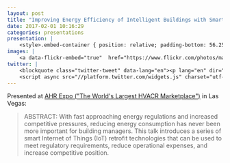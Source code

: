 ```yaml
---
layout: post
title: "Improving Energy Efficiency of Intelligent Buildings with Smart IoT Retrofits"
date: 2017-02-01 10:16:29
categories: presentations
presentation: |
    <style>.embed-container { position: relative; padding-bottom: 56.25%; height: 0; overflow: hidden; max-width: 100%; } .embed-container iframe, .embed-container object, .embed-container embed { position: absolute; top: 0; left: 0; width: 100%; height: 100%; }</style><div class='embed-container'><iframe src='//www.slideshare.net/slideshow/embed_code/key/EpP7k60IHa6DmW' width='595' height='485' frameborder='0' marginwidth='0' marginheight='0' scrolling='no' style='border:1px solid #CCC; border-width:1px; margin-bottom:5px; max-width: 100%;' allowfullscreen> </iframe> <div style='margin-bottom:5px'> <strong> <a href='//www.slideshare.net/MarkBenson5/improving-energy-efficiency-of-intelligent-buildings-with-smart-iot-retrofits' title='Improving Energy Efficiency of Intelligent Buildings with Smart IoT Retrofits' target='_blank'>Improving Energy Efficiency of Intelligent Buildings with Smart IoT Retrofits</a> </strong> from <strong><a target='_blank' href='//www.slideshare.net/MarkBenson5'>Mark Benson</a></strong> </div></div>
images: |
    <a data-flickr-embed="true"  href="https://www.flickr.com/photos/markbenson/32646177321/in/dateposted-public/" title="Mark Benson speaking at AHR Expo in Las Vegas, 2017"><img src="https://c1.staticflickr.com/1/686/32646177321_42a5217eb3.jpg" width="500" height="320" alt="Mark Benson speaking at AHR Expo in Las Vegas, 2017"></a><script async src="//embedr.flickr.com/assets/client-code.js" charset="utf-8"></script>
twitter: |
    <blockquote class="twitter-tweet" data-lang="en"><p lang="en" dir="ltr">Excited to announce Exosite CTO Mark Benson will speak about IoT at the AHR Expo in Las Vegas, Feb. 1 <a href="https://t.co/kecFrw8y4H">https://t.co/kecFrw8y4H</a></p>&mdash; Dan McMillan (@DanMcMillan3) <a href="https://twitter.com/DanMcMillan3/status/823929007422980097">January 24, 2017</a></blockquote>
    <script async src="//platform.twitter.com/widgets.js" charset="utf-8"></script>
---
```


Presented at [AHR Expo ("The World's Largest HVACR Marketplace")][ln1] in Las Vegas:

> ABSTRACT: With fast approaching energy regulations and increased competitive pressures, reducing energy consumption has never been more important for building managers. This talk introduces a series of smart Internet of Things (IoT) retrofit technologies that can be used to meet regulatory requirements, reduce operational expenses, and increase competitive position.

[ln1]: http://ahrexpo.com/ "AHR Expo"


